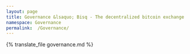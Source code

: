 ```yaml
---
layout: page
title: Governance &lsaquo; Bisq - The decentralized bitcoin exchange
namespace: Governance
permalink:  /Governance/
---
```

{% translate_file governance.md %}
